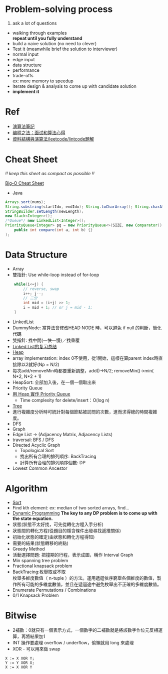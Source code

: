 # Problem-solving process
1. ask a lot of questions
* walking through examples  
**repeat until you fully understand**
* build a naive solution (no need to clever)
* Test it (meanwhile brief the solution to interviewer)
 * normal input
 * edge input
 * data structure
 * performance
 * trade-offs  
 ex: more memory to speedup
* iterate design & analysis to come up with candidate solution
* **implement it**

# Ref
* [演算法筆記](http://www.csie.ntnu.edu.tw/~u91029/index.html)
* [编程之法：面试和算法心得](https://www.gitbook.com/book/wizardforcel/the-art-of-programming-by-july/details)
* [資料結構與演算法/leetcode/lintcode題解](https://algorithm.yuanbin.me/zh-tw/index.html)

# Cheat Sheet
*!! keep this sheet as compact as possible !!*

[Big-O Cheat Sheet](http://bigocheatsheet.com/)

* Java
```Java
Arrays.sort(nums);
String.substring(startIdx, endIdx); String.toCharArray(); String.charAt(idx);
StringBuilder.setLength(newLength);
new Stack<Integer>();
/*Queue*/ new LinkedList<Integer>();
PriorityQueue<Integer> pq = new PriorityQueue<>(SIZE, new Comparator() {
    public int compare(int a, int b) {}
);
```

# Data Structure
* Array
 * 雙指針: Use while-loop instead of for-loop
```java
    while(i<=j) {
        // reverse, swap
        i++; j--;
        // 二分
        int mid = (i+j) >> 1;
        i = mid + 1; // or j = mid - 1;
    }
```
* LinkedList
 * DummyNode: 當算法會修改HEAD NODE 時，可以避免 if null 的判斷，簡化代碼  
 * 雙指針: 找中間(一快一慢)／找重覆
 * [Linked List的复习总结](http://www.jianshu.com/p/3d4be8cbf94b)
* [Heap](https://www.cs.cmu.edu/~adamchik/15-121/lectures/Binary%20Heaps/heaps.html)
 * array implementation: index 0不使用，從1開始，這樣在算parent index時直接除以2就好(Np = N/2)
 * 每次add/removeMin時都要重新調整，add()->N/2; removeMin()->min( N\*2, N\*2 + 1)
 * HeapSort: 全部加入後，在一個一個取出來
* Priority Queue
 * [用 Heap 實作 Priority Queue](http://pages.cs.wisc.edu/~vernon/cs367/notes/11.PRIORITY-Q.html)
   * Time complexity for delete/insert：O(log n)
* [Tree](./Tree.md)
 * 進行複雜度分析時可統計對每個節點被訪問的次數，進而求得總的時間複雜度。
 * DFS
* Graph
 * Edge List -> \(Adjacency Matrix, Adjacency Lists\)
 * traversal: BFS / DFS
 * Directed Acyclic Graph
   * Topological Sort
   * 找出所有合理的排列順序: BackTracing
   * 計算所有合理的排列順序個數: DP
 * Lowest Common Ancestor

# Algorithm
* [Sort](./Sort.md)
 * Find kth element: ex: median of two sorted arrays, find...
* [Dynamic Programming](./DP.md)
**The key to any DP problem is to come up with the state equation.**  
 * 狀態(狀態不太好找，可先從轉化方程入手分析)
 * 狀態間的轉化方程(從題目的隱含條件出發尋找遞推關係)
 * 初始化狀態的確定(由狀態和轉化方程得知)
 * 需要的結果(狀態轉移的終點)
* Greedy Method
 * 活動選擇問題: 把撞期的行程，表示成圖，稱作 Interval Graph
 * Min spanning tree problem
 * Fractional knapsack problem
* BackTracing:枚舉取或不取  
枚舉多維度數值（ n-tuple ）的方法。運用遞迴依序窮舉各個維度的數值，製作所有可能的多維度數值，並且在遞迴途中避免枚舉出不正確的多維度數值。
 * Enumerate Permutations / Combinations
 * 0/1 Knapsack Problem

# Bitwise
* 2補數：0就只有一個表示方式，一個數字的二補數就是將該數字作位元反相運算，再將結果加1
* INT 操作要處理 overflow / underflow，偷懶就用 long 來處理
* XOR - 可以用來做 swap
```
X := X XOR Y;
Y := Y XOR X;
X := X XOR Y
```
